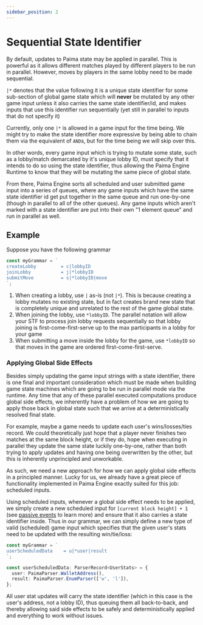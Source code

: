 ```yaml
---
sidebar_position: 2
---
```


# Sequential State Identifier

By default, updates to Paima state may be applied in parallel. This is powerful as it allows different matches played by different players to be run in parallel. However, moves by players in the same lobby need to be made sequential.

`|*` denotes that the value following it is a unique state identifier for some sub-section of global game state which will **never** be mutated by any other game input unless it also carries the same state identifier/id, and makes inputs that use this identifier run sequentially (yet still in parallel to inputs that do not specify it)

Currently, only one `|*` is allowed in a game input for the time being. We might try to make the state identifier more expressive by being able to chain them via the equivalent of `AND`s, but for the time being we will skip over this.

In other words, every game input which is trying to mutate some state, such as a lobby/match demarcated by it's unique lobby ID, must specify that it intends to do so using the state identifier, thus allowing the Paima Engine Runtime to know that they will be mutating the same piece of global state.

From there, Paima Engine sorts all scheduled and user submitted game input into a series of queues, where any game inputs which have the same state identifier id get put together in the same queue and run one-by-one (though in parallel to all of the other queues). Any game inputs which aren't marked with a state identifier are put into their own "1 element queue" and run in parallel as well.

## Example

Suppose you have the following grammar
```typescript
const myGrammar = `
createLobby         = c|lobbyID
joinLobby           = j|*lobbyID
submitMove          = s|*lobbyID|move
`;
```

1. When creating a lobby, use `|` as-is (not `|*`). This is because creating a lobby mutates no existing state, but in fact creates brand new state that is completely unique and unrelated to the rest of the game global state.
2. When joining the lobby, use `*lobbyID`. The parallel notation will allow your STF to process join lobby requests sequentially so that lobby joining is first-come-first-serve up to the max participants in a lobby for your game
3. When submitting a move inside the lobby for the game, use `*lobbyID` so that moves in the game are ordered first-come-first-serve.

### Applying Global Side Effects

Besides simply updating the game input strings with a state identifier, there is one final and important consideration which must be made when building game state machines which are going to be run in parallel mode via the runtime. Any time that any of these parallel executed computations produce global side effects, we inherently have a problem of how we are going to apply those back in global state such that we arrive at a deterministically resolved final state.

For example, maybe a game needs to update each user's wins/losses/ties record. We could theoretically just hope that a player never finishes two matches at the same block height, or if they do, hope when executing in parallel they update the same state luckily one-by-one, rather than both trying to apply updates and having one being overwritten by the other, but this is inherently unprincipled and unworkable.

As such, we need a new approach for how we can apply global side effects in a principled manner. Lucky for us, we already have a great piece of functionality implemented in Paima Engine exactly suited for this job: scheduled inputs.

Using scheduled inputs, whenever a global side effect needs to be applied, we simply create a new scheduled input for `[current block height] + 1` (see [passive events](../3%20-%20Reacting%20to%20Events/1%20-%20scheduled-events.md) to learn more) and ensure that it also carries a state identifier inside. Thus in our grammar, we can simply define a new type of valid (scheduled) game input which specifies that the given user's stats need to be updated with the resulting win/tie/loss:

```typescript
const myGrammar = `
userScheduledData    = u|*user|result
`;

const userScheduledData: ParserRecord<UserStats> = {
  user: PaimaParser.WalletAddress(),
  result: PaimaParser.EnumParser(['w', 'l']),
};
```

All user stat updates will carry the state identifier (which in this case is the user's address, not a lobby ID), thus queuing them all back-to-back, and thereby allowing said side effects to be safely and deterministically applied and everything to work without issues.
